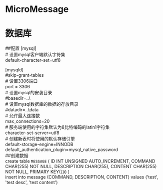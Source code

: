# MicroMessage

# 数据库
##配置
[mysql]  
\# 设置mysql客户端默认字符集  
default-character-set=utf8  
 
[mysqld]  
\#skip-grant-tables  
\# 设置3306端口  
port = 3306  
\# 设置mysql的安装目录  
\#basedir=..\  
\# 设置mysql数据库的数据的存放目录  
\#datadir=..\data  
\# 允许最大连接数  
max_connections=20  
\# 服务端使用的字符集默认为8比特编码的latin1字符集  
character-set-server=utf8  
\# 创建新表时将使用的默认存储引擎  
default-storage-engine=INNODB  
default_authentication_plugin=mysql_native_password  
##创建数据  
create table `MESSAGE` (
ID INT UNSIGNED AUTO_INCREMENT,
COMMAND CHAR(255) NOT NULL,
DESCRIPTION CHAR(255),
CONTENT CHAR(255) NOT NULL,
PRIMARY KEY(`ID`)
)  
insert into message (COMMAND, DESCRIPTION, CONTENT) values ('test', 'test desc', 'test content')
